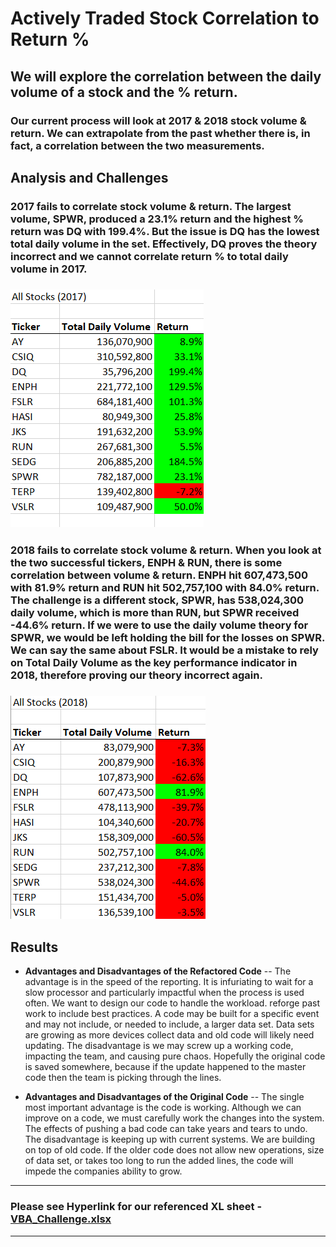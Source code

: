 # Actively Traded Stock Correlation to Return %

## We will explore the correlation between the daily volume of a stock and the % return.

### Our current process will look at 2017 & 2018 stock volume & return. We can extrapolate from the past whether there is, in fact, a correlation between the two measurements. 

## Analysis and Challenges 

### 2017 fails to correlate stock volume & return. The largest volume, SPWR, produced a 23.1% return and the highest % return was DQ with 199.4%. But the issue is DQ has the lowest total daily volume in the set. Effectively, DQ proves the theory incorrect and we cannot correlate return % to total daily volume in 2017. 

### ![VBA_Challenge_2017](https://github.com/ScottyMacCVC/stock-analysis/blob/main/Resources/VBA_Challenge_2017.png) 

### 2018 fails to correlate stock volume & return. When you look at the two successful tickers, ENPH & RUN, there is some correlation between volume & return. ENPH hit 607,473,500 with 81.9% return and RUN hit 502,757,100 with 84.0% return. The challenge is a different stock, SPWR, has 538,024,300 daily volume, which is more than RUN, but SPWR received -44.6% return. If we were to use the daily volume theory for SPWR, we would be left holding the bill for the losses on SPWR. We can say the same about FSLR. It would be a mistake to rely on Total Daily Volume as the key performance indicator in 2018, therefore proving our theory incorrect again. 

### ![VBA_Challenge_2018](https://github.com/ScottyMacCVC/stock-analysis/blob/main/Resources/VBA_Challenge_2018.png)

## Results

- **Advantages and Disadvantages of the Refactored Code**
-- The advantage is in the speed of the reporting. It is infuriating to wait for a slow processor and particularly impactful when the process is used often. We want to design our code to handle the workload. reforge past work to include best practices. A code may be built for a specific event and may not include, or needed to include, a larger data set. Data sets are growing as more devices collect data and old code will likely need updating. The disadvantage is we may screw up a working code, impacting the team, and causing pure chaos. Hopefully the original code is saved somewhere, because if the update happened to the master code then the team is picking through the lines. 

- **Advantages and Disadvantages of the Original Code**
-- The single most important advantage is the code is working. Although we can improve on a code, we must carefully work the changes into the system. The effects of pushing a bad code can take years and tears to undo. The disadvantage is keeping up with current systems. We are building on top of old code. If the older code does not allow new operations, size of data set, or takes too long to run the added lines, the code will impede the companies ability to grow. 
---
### Please see Hyperlink for our referenced XL sheet  - [VBA_Challenge.xlsx](https://github.com/ScottyMacCVC/stock-analysis/blob/main/green_stocks.xlsm)
---

